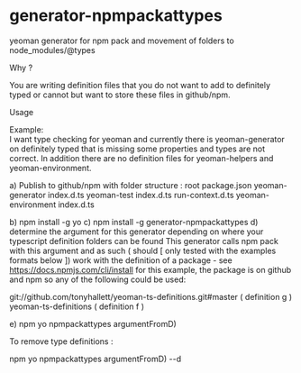 ﻿# generator-npmpackattypes
yeoman generator for npm pack and movement of folders to node_modules/@types

Why ?

You are writing definition files that you do not want to add to definitely typed or cannot but want to store these files in github/npm.

Usage 

Example:  
I want type checking for yeoman and currently there is yeoman-generator on definitely typed that is missing some properties and types are not correct.
In addition there are no definition files for yeoman-helpers and yeoman-environment.

a) Publish to github/npm with folder structure :
root
 package.json
 yeoman-generator
   index.d.ts
 yeoman-test
   index.d.ts
   run-context.d.ts
 yeoman-environment
   index.d.ts

b) npm install -g yo
c) npm install -g generator-npmpackattypes
d) determine the argument for this generator depending on where your typescript definition folders can be found
This generator calls npm pack with this argument and as such ( should [ only tested with the examples formats below ]) work with the definition of a package - see https://docs.npmjs.com/cli/install
for this example, the package is on github and npm so any of the following could be used:

git://github.com/tonyhallett/yeoman-ts-definitions.git#master ( definition g )
yeoman-ts-definitions ( definition f )

e) npm yo npmpackattypes argumentFromD)

To remove type definitions :

npm yo npmpackattypes argumentFromD) --d











